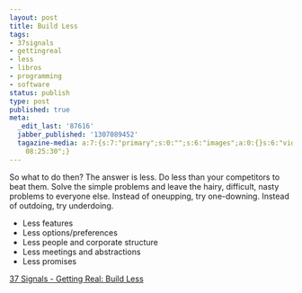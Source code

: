 ```yaml
---
layout: post
title: Build Less
tags:
- 37signals
- gettingreal
- less
- libros
- programming
- software
status: publish
type: post
published: true
meta:
  _edit_last: '87616'
  jabber_published: '1307089452'
  tagazine-media: a:7:{s:7:"primary";s:0:"";s:6:"images";a:0:{}s:6:"videos";a:0:{}s:11:"image_count";s:1:"0";s:6:"author";s:5:"87616";s:7:"blog_id";s:5:"89101";s:9:"mod_stamp";s:19:"2011-06-03
    08:25:30";}
---
```

<p>So what to do then? The answer is less. Do less than your competitors to beat them. Solve the simple problems and leave the hairy, difficult, nasty problems to everyone else. Instead of oneupping, try one-downing. Instead of outdoing,
try underdoing.</p>

<ul>
  <li>Less features</li>
  <li>Less options/preferences</li>
  <li>Less people and corporate structure</li>
  <li>Less meetings and abstractions</li>
  <li>Less promises</li>
</ul>

<p><a title="Getting Real - Build Less" href="http://gettingreal.37signals.com/ch02_Build_Less.php">37 Signals - Getting Real: Build Less</a></p>
